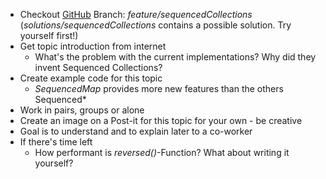 - Checkout [GitHub](https://github.com/kuerm/java21) Branch: *feature/sequencedCollections* (*solutions/sequencedCollections* contains a possible solution. Try yourself first!)
- Get topic introduction from internet
    - What's the problem with the current implementations? Why did they invent Sequenced Collections?
- Create example code for this topic
    - *SequencedMap* provides more new features than the others Sequenced*
- Work in pairs, groups or alone
- Create an image on a Post-it for this topic for your own - be creative
- Goal is to understand and to explain later to a co-worker
- If there's time left
    - How performant is *reversed()*-Function? What about writing it yourself?